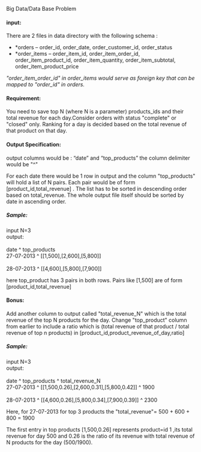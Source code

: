Big Data/Data Base Problem   

<h4>input:</h4>
 There are 2 files in data directory with the following schema :
<ul>
<li>*orders – order_id, order_date, order_customer_id, order_status


<li>*order_items – order_item_id, order_item_order_id, order_item_product_id, order_item_quantity, order_item_subtotal, order_item_product_price
</ul>
<i> "order_item_order_id" in order_items would serve as foreign key that can be mapped to "order_id" in orders.
</i>



<h4>Requirement:</h4>
You need to save top N (where N is a parameter) products_ids and their total revenue for each day.Consider orders with status "complete" or "closed" only.
Ranking for a day is decided based on the total revenue of that product on that day.


<h4>Output Specification:</h4>

output columns would be :
“date” and “top_products”
the column delimiter would be "^"

For each date there would be 1 row in output and the column "top_products" will hold a list of N pairs. 
Each pair would be of form [product_id,total_revenue] .
The list has to be sorted in descending order based on total_revenue.
The whole output file itself should be sorted by date in ascending order.

<h5>Sample:</h5>

input N=3<br>
output:<br><br>
date ^ top_products<br>
27-07-2013 ^ [[1,500],[2,600],[5,800]]<br>    
28-07-2013 ^ [[4,600],[5,800],[7,900]]<br>



here top_product has 3 pairs in both rows. Pairs like [1,500] are of form [product_id,total_revenue]


<h4>Bonus:</h4>
Add another column to output called "total_revenue_N" which is the total revenue of the top N products for the day.
Change "top_product" column from earlier to include a ratio which is (total revenue of that product / total revenue of top n products)
in [product_id,product_revenue_of_day,ratio]




<h5>Sample:</h5>

input N=3<br>
output:<br><br>
date ^ top_products ^ total_revenue_N<br>
27-07-2013 ^ [[1,500,0.26],[2,600,0.31],[5,800,0.42]] ^ 1900 <br>    
28-07-2013 ^ [[4,600,0.26],[5,800,0.34],[7,900,0.39]] ^ 2300 <br>

Here, for 27-07-2013 for top 3 products the "total_revenue"= 500 + 600 + 800 = 1900

The first entry in top products [1,500,0.26] represents product=id 1 ,its total revenue for day 500 and 0.26 is the ratio of its revenue with total revenue of N products for the day (500/1900).






